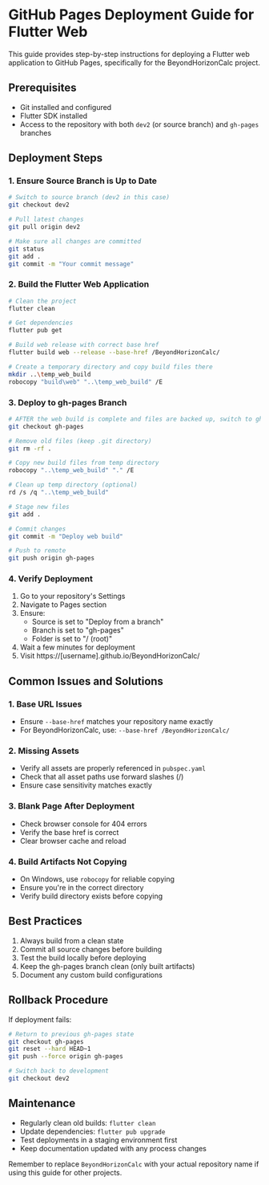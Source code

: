 # GitHub Pages Deployment Guide for Flutter Web

This guide provides step-by-step instructions for deploying a Flutter web application to GitHub Pages, specifically for the BeyondHorizonCalc project.

## Prerequisites

- Git installed and configured
- Flutter SDK installed
- Access to the repository with both `dev2` (or source branch) and `gh-pages` branches

## Deployment Steps

### 1. Ensure Source Branch is Up to Date

```bash
# Switch to source branch (dev2 in this case)
git checkout dev2

# Pull latest changes
git pull origin dev2

# Make sure all changes are committed
git status
git add .
git commit -m "Your commit message"
```

### 2. Build the Flutter Web Application

```bash
# Clean the project
flutter clean

# Get dependencies
flutter pub get

# Build web release with correct base href
flutter build web --release --base-href /BeyondHorizonCalc/

# Create a temporary directory and copy build files there
mkdir ..\temp_web_build
robocopy "build\web" "..\temp_web_build" /E
```

### 3. Deploy to gh-pages Branch

```bash
# AFTER the web build is complete and files are backed up, switch to gh-pages branch
git checkout gh-pages

# Remove old files (keep .git directory)
git rm -rf .

# Copy new build files from temp directory
robocopy "..\temp_web_build" "." /E

# Clean up temp directory (optional)
rd /s /q "..\temp_web_build"

# Stage new files
git add .

# Commit changes
git commit -m "Deploy web build"

# Push to remote
git push origin gh-pages
```

### 4. Verify Deployment

1. Go to your repository's Settings
2. Navigate to Pages section
3. Ensure:
   - Source is set to "Deploy from a branch"
   - Branch is set to "gh-pages"
   - Folder is set to "/ (root)"
4. Wait a few minutes for deployment
5. Visit https://[username].github.io/BeyondHorizonCalc/

## Common Issues and Solutions

### 1. Base URL Issues
- Ensure `--base-href` matches your repository name exactly
- For BeyondHorizonCalc, use: `--base-href /BeyondHorizonCalc/`

### 2. Missing Assets
- Verify all assets are properly referenced in `pubspec.yaml`
- Check that all asset paths use forward slashes (/)
- Ensure case sensitivity matches exactly

### 3. Blank Page After Deployment
- Check browser console for 404 errors
- Verify the base href is correct
- Clear browser cache and reload

### 4. Build Artifacts Not Copying
- On Windows, use `robocopy` for reliable copying
- Ensure you're in the correct directory
- Verify build directory exists before copying

## Best Practices

1. Always build from a clean state
2. Commit all source changes before building
3. Test the build locally before deploying
4. Keep the gh-pages branch clean (only built artifacts)
5. Document any custom build configurations

## Rollback Procedure

If deployment fails:

```bash
# Return to previous gh-pages state
git checkout gh-pages
git reset --hard HEAD~1
git push --force origin gh-pages

# Switch back to development
git checkout dev2
```

## Maintenance

- Regularly clean old builds: `flutter clean`
- Update dependencies: `flutter pub upgrade`
- Test deployments in a staging environment first
- Keep documentation updated with any process changes

Remember to replace `BeyondHorizonCalc` with your actual repository name if using this guide for other projects.
